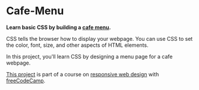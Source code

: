 # Cafe-Menu

<strong>Learn basic CSS by building a <a href="https://teoptl.github.io/CatPhotoApp">cafe menu</a>.</strong>

CSS tells the browser how to display your webpage. You can use CSS to set the color, font, size, and other aspects of HTML elements.

In this project, you'll learn CSS by designing a menu page for a cafe webpage.

<a href="https://www.freecodecamp.org/learn/2022/responsive-web-design/learn-html-by-building-a-cat-photo-app/step-1">This project</a> is part of a course on <a href="https://www.freecodecamp.org/learn/2022/responsive-web-design">responsive web design</a> with <a href="https://www.freecodecamp.org">freeCodeCamp</a>.
